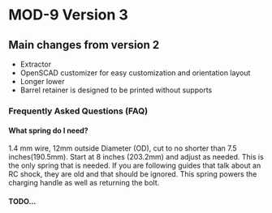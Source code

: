 # MOD-9 Version 3

## Main changes from version 2
* Extractor
* OpenSCAD customizer for easy customization and orientation layout
* Longer lower
* Barrel retainer is designed to be printed without supports 

### Frequently Asked Questions (FAQ)
#### What spring do I need?
1.4 mm wire, 12mm outside Diameter (OD), cut to no shorter than 7.5 inches(190.5mm). Start at 8 inches (203.2mm) and adjust as needed. This is the only spring that is needed. If you are following guides that talk about an RC shock, they are old and that should be ignored. This spring powers the charging handle as well as returning the bolt.

#### TODO...
